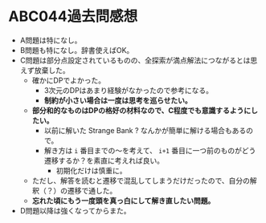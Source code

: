 # ABC044過去問感想

- A問題は特になし。
- B問題も特になし。辞書使えばOK。
- C問題は部分点設定されているものの、全探索が満点解法につながるとは思えず放棄した。
  - 確かにDPでよかった。
    - 3次元のDPはあまり経験がなかったので参考になる。
    - **制約が小さい場合は一度は思考を巡らせたい。**
  - **部分和的なものはDPの格好の材料なので、C程度でも意識するようにしたい。**
    - 以前に解いた Strange Bank ? なんかが簡単に解ける場合もあるので。
    - 解き方は `i` 番目までの〜を考えて、 `i+1` 番目に一つ前のものがどう遷移するか？を素直に考えれば良い。
      - 初期化だけは慎重に。
  - ただし、解答を読むと遷移で混乱してしまうだけだったので、自分の解釈（？）の遷移で通した。
  - **忘れた頃にもう一度頭を真っ白にして解き直したい問題。**
- D問題以降は強くなってからまた。


